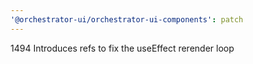 ```yaml
---
'@orchestrator-ui/orchestrator-ui-components': patch
---
```


1494 Introduces refs to fix the useEffect rerender loop
